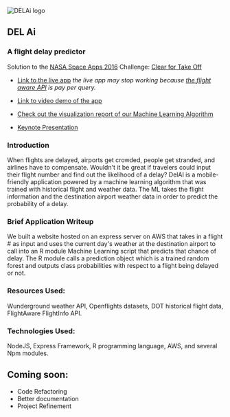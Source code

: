 ![DELAi logo](https://github.com/christinakayastha/clearfortakeoff/blob/master/public/img/edited_logo.png)

## DEL Ai
### A flight delay predictor

Solution to the [NASA Space Apps 2016](https://2016.spaceappschallenge.org) Challenge:  [Clear for Take Off](https://2016.spaceappschallenge.org/challenges/aero/clear-for-take-off)

- [Link to the live app](http://ec2-54-165-141-202.compute-1.amazonaws.com:3000/) 
*the live app may stop working because [the flight aware API](http://flightaware.com/commercial/flightxml/) is pay per query.* 
- [Link to video demo of the app](https://youtu.be/QCLFJZ2rjH8)
- [Check out the visualization report of our Machine Learning Algorithm](https://github.com/christinakayastha/clearfortakeoff/blob/master/R/code/report.Rmd)

- [Keynote Presentation](http://www.slideshare.net/FatimaSarahKhalid/delai-presentation)

### Introduction 

When flights are delayed, airports get crowded, people get stranded, and airlines have to compensate. Wouldn't it be great if travelers could input their flight number and find out the likelihood of a delay? DelAI is a mobile-friendly application powered by a machine learning algorithm that was trained with historical flight and weather data. The ML takes the flight information and the destination airport weather data in order to predict the probability of a delay.

### Brief Application Writeup
We built a website hosted on an express server on AWS that takes in a flight # as input and uses the current day's weather at the destination airport to call into an R module Machine Learning script that predicts that chance of delay. The R module calls a prediction object which is a trained random forest and outputs class probabilities with respect to a flight being delayed or not. 

### Resources Used:
Wunderground weather API, Openflights datasets, DOT historical flight data, FlightAware FlightInfo API.

### Technologies Used:
NodeJS, Express Framework, R programming language, AWS, and several Npm modules. 

## Coming soon:
- Code Refactoring
- Better documentation
- Project Refinement


